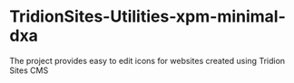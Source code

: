 # TridionSites-Utilities-xpm-minimal-dxa
The project provides easy to edit icons for websites created using Tridion Sites CMS
